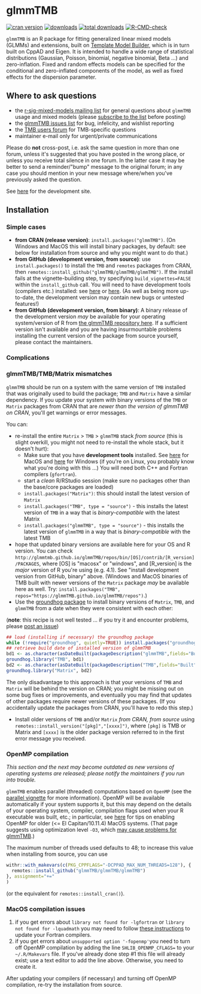 # glmmTMB

<!-- badges: start -->
[![cran version](http://www.r-pkg.org/badges/version/glmmTMB)](https://cran.r-project.org/package=glmmTMB)
[![downloads](http://cranlogs.r-pkg.org/badges/glmmTMB)](http://cranlogs.r-pkg.org/badges/glmmTMB)
[![total downloads](http://cranlogs.r-pkg.org/badges/grand-total/glmmTMB)](http://cranlogs.r-pkg.org/badges/grand-total/glmmTMB)
[![R-CMD-check](https://github.com/glmmTMB/glmmTMB/workflows/R-CMD-check/badge.svg)](https://github.com/glmmTMB/glmmTMB/actions)
<!-- badges: end -->

`glmmTMB` is an R package for fitting generalized linear mixed models (GLMMs) and extensions, built on [Template Model Builder](https://github.com/kaskr/adcomp), which is in turn built on CppAD and Eigen. It is intended to handle a wide range of statistical distributions (Gaussian, Poisson, binomial, negative binomial, Beta ...) and zero-inflation. Fixed and random effects models can be specified for the conditional and zero-inflated components of the model, as well as fixed effects for the dispersion parameter.

## Where to ask questions

- the [r-sig-mixed-models mailing list](https://stat.ethz.ch/mailman/listinfo/r-sig-mixed-models) for general questions about `glmmTMB` usage and mixed models (please [subscribe to the list](https://stat.ethz.ch/mailman/listinfo/r-sig-mixed-models) before posting)
- the [glmmTMB issues list](https://github.com/glmmTMB/glmmTMB/issues) for bug, infelicity, and wishlist reporting
- the [TMB users forum](https://groups.google.com/forum/#!forum/tmb-users) for TMB-specific questions
- maintainer e-mail only for urgent/private communications

Please do **not** cross-post, i.e. ask the same question in more than one forum, unless it's suggested that you have posted in the wrong place, or unless you receive total silence in one forum. In the latter case it may be better to send a reminder/"bump" message to the original forum; in any case you should mention in your new message where/when you've previously asked the question.

See [here](https://github.com/glmmTMB/glmmTMB) for the development site.

## Installation 

### Simple cases

- **from CRAN (release version)**: `install.packages("glmmTMB")`. (On Windows and MacOS this will install binary packages, by default: see below for installation from source and why you might want to do that.)
- **from GitHub (development version, from source)**: use `install.packages()` to install the `TMB` and `remotes` packages from CRAN, then `remotes::install_github("glmmTMB/glmmTMB/glmmTMB")`. If the install fails at the vignette-building step, try specifying `build_vignettes=FALSE` within the `install_github` call. You will need to have development tools (compilers etc.) installed: see [here](https://support.rstudio.com/hc/en-us/articles/200486498-Package-Development-Prerequisites) or [here](https://teuder.github.io/rcpp4everyone_en/020_install.html). (As well as being more up-to-date, the development version may contain new bugs or untested features!)
- **from GitHub (development version, from binary)**: A binary release of the development version *may* be available for your operating system/version of R from [the glmmTMB repository here](./repos/index.html). If a sufficient version isn't available and you are having insurmountable problems installing the current version of the package from source yourself, please contact the maintainers.

### Complications

### glmmTMB/TMB/Matrix mismatches

`glmmTMB` should be run on a system with the same version of `TMB` installed that was originally used to build the package; `TMB` and `Matrix` have a similar dependency. If you update your system with binary versions of the `TMB` or `Matrix` packages from CRAN that are *newer than the version of glmmTMB on CRAN*, you'll get warnings or error messages. 

You can:

- re-install the entire `Matrix` > `TMB` > `glmmTMB` stack *from source* (this is slight overkill, you might not need to re-install the whole stack, but it doesn't hurt):
    - Make sure that you have **development tools** installed. See [here](https://mac.r-project.org/tools/) for MacOS and [here](https://cran.r-project.org/bin/windows/Rtools/) for Windows (if you're on Linux, you probably know what you're doing with this ...) You will need both C++ and Fortran compilers (`gfortran`).
    - start a *clean* R/RStudio session (make sure no packages other than the base/core packages are loaded)
    - `install.packages("Matrix")`: this should install the latest version of `Matrix`
    - `install.packages("TMB", type = "source")` - this installs the latest version of `TMB` in a way that is *binary-compatible* with the latest Matrix
    - `install.packages("glmmTMB", type = "source")` - this installs the latest version of `glmmTMB` in a way that is *binary-compatible* with the latest TMB
- hope that updated binary versions are available here for your OS and R version. You can check `http://glmmtmb.github.io/glmmTMB/repos/bin/[OS]/contrib/[R_version]/PACKAGES`, where [OS] is "macosx" or "windows", and [R_version] is the *major* version of R you're using (e.g. 4.1). See "install development version from GitHub, binary" above. (Windows and MacOS binaries of TMB built with newer versions of the `Matrix` package *may* be available here as well. Try: `install.packages("TMB", repos="https://glmmTMB.github.io/glmmTMB/repos")`.)
- Use the [groundhog package](https://groundhogr.com/) to install binary versions of `Matrix`, `TMB`, and `glmmTMB` from a date when they were consistent with each other:

(**note**: this recipe is not well tested ... if you try it and encounter problems, please [post an issue](https://github.com/glmmTMB/glmmTMB/issues))

```r
## load (installing if necessary) the groundhog package
while (!require("groundhog", quietly=TRUE)) install.packages("groundhog")
## retrieve build date of installed version of glmmTMB
bd1 <- as.character(asDateBuilt(packageDescription("glmmTMB",fields="Built")))
groundhog.library("TMB", bd1)
bd2 <- as.character(asDateBuilt(packageDescription("TMB",fields="Built")))
groundhog.library("Matrix", bd2)
```
The only disadvantage to this approach is that your versions of `TMB` and `Matrix` will be behind the version on CRAN; you might be missing out on some bug fixes or improvements, and eventually you may find that updates of other packages require newer versions of these packages. (If you accidentally update the packages from CRAN, you'll have to redo this step.)
- Install older versions of `TMB` and/or `Matrix` *from CRAN, from source* using `remotes::install_version("[pkg]","[xxxx]")`, where `[pkg]` is TMB or Matrix and `[xxxx]` is the older package version referred to in the first error message you received.


### OpenMP compilation

*This section and the next may become outdated as new versions of operating systems are released; please notify the maintainers if you run into trouble.*

`glmmTMB` enables parallel (threaded) computations based on `OpenMP` (see the [parallel vignette](glmmTMB/vignettes/parallel.Rmd) for more information). OpenMP will be available automatically if your system supports it, but this may depend on the details of your operating system, compiler, compilation flags used when your R executable was built, etc.; in particular, see [here](https://github.com/Rdatatable/data.table/wiki/Installation#openmp-enabled-compiler-for-mac) for tips on enabling OpenMP for older (<= El Capitan/10.11.4) MacOS systems. (That page suggests using optimization level `-O3`, which [may cause problems for glmmTMB](https://github.com/glmmTMB/glmmTMB/issues/297).)

The maximum number of threads used defaults to 48; to increase this value when installing from source, you can use

```r
withr::with_makevars(c(PKG_CPPFLAGS="-DCPPAD_MAX_NUM_THREADS=128"), {
  remotes::install_github("glmmTMB/glmmTMB/glmmTMB")
}, assignment="+="
)
```
(or the equivalent for `remotes::install_cran()`).

### MacOS compilation issues

1. if you get errors about `library not found for -lgfortran` or `library not found for -lquadmath` you may need to follow [these instructions](https://thecoatlessprofessor.com/programming/rcpp-rcpparmadillo-and-os-x-mavericks--lgfortran-and--lquadmath-error/) to update your Fortran compilers.
2. if you get errors about `unsupported option '-fopenmp'`you need to turn off OpenMP compilation by adding the line `SHLIB_OPENMP_CFLAGS=` to your `~/.R/Makevars` file. If you've already done step #1 this file will already exist; use a text editor to add the line above. Otherwise, you need to create it.

After updating your compilers (if necessary) and turning off OpenMP compilation, re-try the installation from source.





